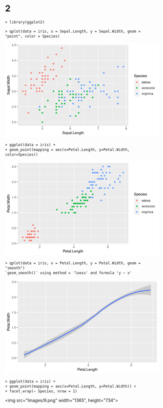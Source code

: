 # 2

```
> library(ggplot2)
```

```
> qplot(data = iris, x = Sepal.Length, y = Sepal.Width, geom = "point", color = Species)
```

<img src="Images/5.png" width="605" height="308">

```
> ggplot(data = iris) +
+ geom_point(mapping = aes(x=Petal.Length, y=Petal.Width, color=Species))
```

<img src="Images/6.png" width="605" height="308">

```
> qplot(data = iris, x = Petal.Length, y = Petal.Width, geom = "smooth")
`geom_smooth()` using method = 'loess' and formula 'y ~ x'
```

<img src="Images/7.png" width="605" height="308">

```
> ggplot(data = iris) +
+ geom_point(mapping = aes(x=Petal.Length, y=Petal.Width)) +
+ facet_wrap(~ Species, nrow = 1)
```

<img src="Images/9.png" width="1365", height="734">
